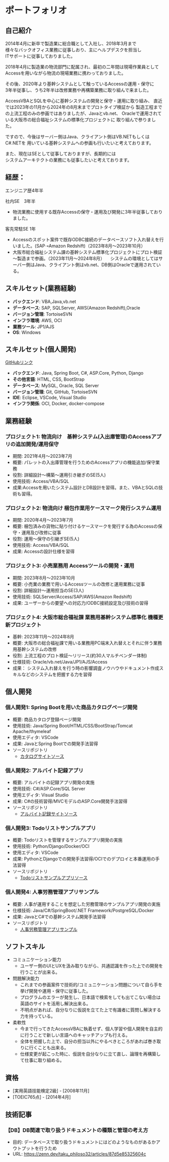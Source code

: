 # ポートフォリオ

## 自己紹介

2014年4月に新卒で製造業に総合職として入社し、2018年3月まで  
様々なバックオフィス業務に従事しおり、主にヘルプデスクを担当し  
ITサポートに従事しておりました。  
  
2018年4月に製造業の物流部門に配属され、最初の二年間は現場作業員として  
Accessを用いながら物流の現場業務に携わっておりました。  
  
その後、2020年より基幹システムとして触っているAccessの運用・保守に  
3年半従事し、うち2年半は改修業務や再構築業務に取り組んで来ました。  

AccessVBAとSQLを中心に基幹システムの開発と保守・運用に取り組み、
直近では2023年の11月から2024年の8月末までプロトタイプ検証から
製造工程までの上流工程のみの参画ではありましたが、Javaとvb.net、
Oracleで運用されている大阪市の総合福祉システムの標準化プロジェクトに
取り組んで参りました。

ですので、今後はサーバー側はJava、クライアント側はVB.NETもしくはC#.NETを
用いている基幹システムへの参画も行いたいと考えております。

また、現在はSEとして従事しておりますが、長期的には  
システムアーキテクトの業務にも従事したいと考えております。　
  
## 経歴：
  
エンジニア歴4年半  
  
社内SE　3年半
* 物流業務に使用する既存Accessの保守・運用及び開発に3年半従事しておりました。

客先常駐SE  1年
* Accessのスポット案件で既存ODBC接続のデータベースソフト入れ替えを行いました。(SAP➝Amazon Redshift)（2023年8月～2023年10月）
* 大阪市総合福祉システム課の基幹システム標準化プロジェクトにプロト検証～製造まで参画。（2023年11月～2024年8月）
　システムの環境としてはサーバー側はJava、クライアント側はvb.net、DB側はOracleで運用されている。




## スキルセット(業務経験)

* **バックエンド**: VBA,Java,vb.net
* **データベース**: SAP, SQLServer, AWS(Amazon Redshift),Oracle
* **バージョン管理**: TortoiseSVN
* **インフラ環境**: AWS, OCI
* **業務ツール**: JP1/AJS
* **OS**: Windows

## スキルセット(個人開発)

[GitHubリンク](https://github.com/sacky3105)

* **バックエンド**: Java, Spring Boot, C#, ASP.Core, Python, Django
* **その他言語**: HTML, CSS, BootStrap
* **データベース**: MySQL, Oracle, SQL Server
* **バージョン管理**: Git, GitHub, TortoiseSVN
* **IDE**: Eclipse, VSCode, Visual Studio
* **インフラ関係**: OCI, Docker, docker-compose

## 業務経験

### プロジェクト1: 物流向け　基幹システム(入出庫管理)のAccessアプリの追加開発/運用保守
- 期間: 2021年4月～2023年7月
- 概要: パレットの入出庫管理を行うためのAccessアプリの機能追加/保守業務
- 役割: 詳細設計〜構築〜運用引き継ぎのSE(5人)
- 使用技術: Access/VBA/SQL
- 成果:Accessを用いたシステム設計とDB設計を習得。また、VBAとSQLの技術も習得。

### プロジェクト2: 物流向け 梱包作業用ケースマーク発行システム運用
- 期間: 2020年4月～2023年7月
- 概要: 梱包済みの貨物に貼り付けるケースマークを発行する為のAccessの保守・運用及び改修に従事
- 役割: 運用～保守の引継ぎSE(5人)
- 使用技術: Access/VBA/SQL
- 成果: Accessの設計仕様を習得

### プロジェクト3: 小売業務用 Accessツールの開発・運用
- 期間: 2023年8月～2023年10月
- 概要: 小売業の業務で用いるAccessツールの改修と運用業務に従事
- 役割: 詳細設計〜運用担当のSE(3人)
- 使用技術: SQLServer/Access/SAP/AWS(Amazon Redshift)
- 成果: ユーザーからの要望への対応力/ODBC接続設定及び技術の習得

### プロジェクト4: 大阪市総合福祉課 業務用基幹システム標準化 機種更新プロジェクト
- 基幹: 2023年11月～2024年8月
- 概要: 大阪市の総合福祉課で用いる業務用PC端末入れ替えとそれに伴う業務用基幹システムの改修
- 役割: 上流工程のプロト検証～リリース(約30人マルチベンダー体制)
- 仕様技術: Oracle/vb.net/Java/JP1/AJS/Access
- 成果： システム入れ替えを行う時の影響調査ノウハウやドキュメント作成スキルなどのシステムを把握する力を習得

## 個人開発
### 個人開発1: Spring Bootを用いた商品カタログページ開発
* 概要: 商品カタログ登録ページ開発
* 使用技術: Java/Spring Boot/HTML/CSS/BootStrap/Tomcat Apache/thymeleaf
* 使用エディタ: VSCode
* 成果: JavaとSpring Bootでの開発手法習得
* ソースリポジトリ
  - [カタログサイトソース](https://github.com/sacky3105/motocatalog)

### 個人開発2: アルバイト記録アプリ
* 概要: アルバイトの記録アプリ開発の実施
* 使用技術: C#/ASP.Core/SQL Server
* 使用エディタ: Visual Studio
* 成果: C#の技術習得/MVCモデルのASP.Core開発手法習得
* ソースリポジトリ
  - [アルバイト記録サイトソース](https://github.com/sacky3105/PartTimeJobLogApp)


### 個人開発3: Todoリストサンプルアプリ
* 概要: Todoリストを管理するサンプルアプリ開発の実施
* 使用技術: Python/Django/Docker/OCI
* 使用エディタ: VSCode
* 成果: PythonとDjangoでの開発手法習得/OCIでのデプロイと本番運用の手法習得
* ソースリポジトリ
  - [Todoリストサンプルアプリソース](https://github.com/sacky3105/django_app)

### 個人開発4: 人事労務管理アプリサンプル
* 概要: 人事が運用することを想定した労務管理のサンプルアプリ開発の実施
* 仕様技術: Java/C#/SpringBoot/.NET Framework/PostgreSQL/Docker
* 成果: JavaとC#での基幹システム開発手法習得
* ソースリポジトリ
  - [人事労務管理アプリサンプル](https://github.com/sacky3105/hr-management-system-sample)

## ソフトスキル

* コミュニケーション能力
  - ユーザー側のUIとUXを汲み取りながら、共通認識を作った上での開発を行うことが出来る。
* 問題解決能力
  - これまでの参画案件で技術的/コミュニケーション問題について自ら手を挙げ開発や運用・保守に従事した。
  - プログラムのエラーが発生し、日本語で検索をしても出てこない場合は英語のサイトを活用し解決出来る。
  - 不明点があれば、自分なりに仮説を立てた上で有識者に質問し解決する力を持っている。
* 柔軟性
  - 今まで行ってきたAccessVBAに執着せず、個人学習や個人開発を自主的に行うことで新しい言語へのキャッチアップも行える。
  - 全体を把握した上で、自分の担当以外にやるべきところがあれば巻き取りに行くことも出来る。
  - 仕様変更が起こった時に、仮説を自分なりに立て直し、論理を再構築して仕事に取り組める。

## 資格
 
* [実用英語技能検定2級] - [2008年11月]
* [TOEIC765点] - [2014年4月]

## 技術記事
### 【DB】DB関連で取り扱うドキュメントの種類と管理の考え方
* 目的: データベースで取り扱うドキュメントにはどのようなものがあるかアウトプットを行うため
* URL: https://zenn.dev/taku_philoso32/articles/87d5e85325604c